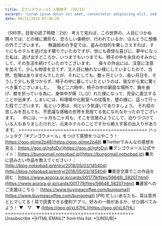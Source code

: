```yaml
---
title: 【ブンゴウメール】人間椅子 （20/31）
excerpt: 'Lorem ipsum dolor sit amet, consectetur adipiscing elit, sed do eiusmod tempor incididunt ut labore et dolore magna aliqua. Praesent elementum facilisis leo vel fringilla est ullamcorper eget. At imperdiet dui accumsan sit amet nulla facilisi morbi tempus.'
date: 08/21/2018 07:30:24
---
```


（585字。目安の読了時間：2分） 考えて見れば、この世界の、人目につかぬ隅々では、どの様に異形な、恐ろしい事柄が、行われているか、ほんとうに想像の外でございます。 　無論始めの予定では、盗みの目的を果しさえすれば、すぐにもホテルを逃げ出す積りでいたのですが、世にも奇怪な喜びに、夢中になった私は、逃げ出すどころか、いつまでもいつまでも、椅子の中を永住のすみかにして、その生活を続けていたのでございます。 　夜々の外出には、注意に注意を加えて、少しも物音を立てず、又人目に触れない様にしていましたので、当然、危険はありませんでしたが、それにしても、数ヶ月という、長い月日を、そうして少しも見つからず、椅子の中に暮していたというのは、我ながら実に驚くべき事でございました。 　殆ど二六時中、椅子の中の窮屈な場所で、腕を曲げ、膝を折っている為に、身体中が痺（しび）れた様になって、完全に直立することが出来ず、しまいには、料理場や化粧室への往復を、躄の様に、這って行った程でございます。 私という男は、何という気違いでありましょう。 それ程の苦しみを忍んでも、不思議な感触の世界を見捨てる気になれなかったのでございます。 　中には、一ヶ月も二ヶ月も、そこを住居のようにして、泊りつづけている人もありましたけれど、元来ホテルのことですから絶えず客の出入りがあります。 ============================================== ハッシュタグ「#ブンゴウメール」をつけて感想をつぶやこう！ [https://goo.gl/me2p48](https://goo.gl/me2p48) ■Twitterでみんなの感想を見る：[https://goo.gl/rgfoDv](https://goo.gl/rgfoDv) ■ブンゴウメール公式サイト：[https://bungomail.notsobad.jp](https://bungomail.notsobad.jp) ■次に読みたい作品を教えてください！：[http://blog.notsobad.jp/entry/2018/05/03/145404](http://blog.notsobad.jp/entry/2018/05/03/145404) ■青空文庫でこの作品を読む：[https://www.aozora.gr.jp/cards/001779/files/56648\_58207.html](https://www.aozora.gr.jp/cards/001779/files/56648_58207.html) ■運営へのご支援はこちら： [https://www.buymeacoffee.com/bungomail](https://www.buymeacoffee.com/bungomail) \[PR\] 忙しいあなたも、耳は意外とヒマしてる！耳で読書できる便利アプリ。好みの一冊があるか、ぜひ調べてみよう！ ▼　▽　▼ [https://goo.gl/xL67HL](https://goo.gl/xL67HL) ============================================== Unsubscribe \*|HTML:EMAIL|\* from this list: \*|UNSUB|\*